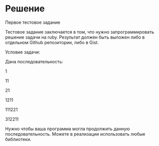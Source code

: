 Решение
=====
Первое тестовое задание

Тестовое задание заключается в том, что нужно запрограммировать решение задачи на ruby.
Результат должен быть выложен либо в отдельном Github репозитории, либо в Gist.

Условие задачи:

Дана последовательность:

1

11

21

1211

111221

312211

Нужно чтобы ваша программа могла продолжить данную последовательность.
Можете в реализации использовать любые библиотеки.

